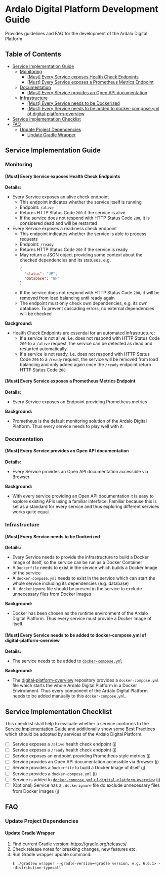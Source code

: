 # Ardalo Digital Platform Development Guide
Provides guidelines and FAQ for the development of the Ardalo Digital Platform.

## Table of Contents
* [Service Implementation Guide](#service-implementation-guide)
  * [Monitoring](#monitoring)
    * [\[Must\] Every Service exposes Health Check Endpoints](#must-every-service-exposes-health-check-endpoints)
    * [\[Must\] Every Service exposes a Prometheus Metrics Endpoint](#must-every-service-exposes-a-prometheus-metrics-endpoint)
  * [Documentation](#documentation)
    * [\[Must\] Every Service provides an Open API documentation](#must-every-service-provides-an-open-api-documentation)
  * [Infrastructure](#infrastructure)
    * [\[Must\] Every Service needs to be Dockerized](#must-every-service-needs-to-be-dockerized)
    * [\[Must\] Every Service needs to be added to docker-compose.yml of digital-platform-overview](#must-every-service-needs-to-be-added-to-docker-composeyml-of-digital-platform-overview)
* [Service Implementation Checklist](#service-implementation-checklist)
* [FAQ](#faq)
  * [Update Project Dependencies](#update-project-dependencies)
    * [Update Gradle Wrapper](#update-gradle-wrapper)

## Service Implementation Guide

### Monitoring

#### [Must] Every Service exposes Health Check Endpoints

**Details:**
* Every Service exposes an alive check endpoint
  * This endpoint indicates whether the service itself is running
  * Endpoint: `/alive`
  * Returns HTTP Status Code `200` if the service is alive
  * If the service does not respond with HTTP Status Code `200`, it is considered dead and will be restarted
* Every Service exposes a readiness check endpoint
  * This endpoint indicates whether the service is able to process requests
  * Endpoint: `/ready`
  * Returns HTTP Status Code `200` if the service is ready
  * May return a JSON object providing some context about the checked dependencies and its statuses, e.g.
    ```json
    {
      "status": "UP",
      "database": "UP"
    }
    ```
  * If the service does not respond with HTTP Status Code `200`, it will be removed from load balancing
    until ready again
  * The endpoint must only check own dependencies, e.g. its own database. To prevent cascading errors,
    no external dependencies will be checked

**Background:**
* Health Check Endpoints are essential for an automated infrastructure:
  * If a service is not alive, i.e. does not respond with HTTP Status Code `200` to a `/alive` request,
    the service can be detected as dead and restarted automatically.
  * If a service is not ready, i.e. does not respond with HTTP Status Code `200` to a `/ready` request,
    the service will be removed from load balancing and only added again once the `/ready` endpoint
    return HTTP Status Code `200`

#### [Must] Every Service exposes a Prometheus Metrics Endpoint

**Details:**
* Every Service exposes an Endpoint providing Prometheus metrics

**Background:**
* Prometheus is the default monitoring solution of the Ardalo Digital Platform. Thus every service
  needs to play well with it.

### Documentation

#### [Must] Every Service provides an Open API documentation

**Details:**
* Every Service provides an Open API documentation accessible via Browser

**Background:**
* With every service providing an Open API documentation it is easy to explore existing APIs using
  a familiar interface. Familiar because this is set as a standard for every service and thus exploring
  different services works quite equal.

### Infrastructure

#### [Must] Every Service needs to be Dockerized

**Details:**
* Every Service needs to provide the infrastructure to build a Docker Image of itself, so the service
  can be run as a Docker Container
* A `Dockerfile` needs to exist in the service which builds a Docker Image of the service
* A `docker-compose.yml` needs to exist in the service which can start the whole service including its
  dependencies (e.g. database)
* A `.dockerignore` file should be present in the service to exclude unnecessary files from Docker Images

**Background:**
* Docker has been chosen as the runtime environment of the Ardalo Digital Platform. Thus every service
  must provide a Docker Image of itself.

#### [Must] Every Service needs to be added to docker-compose.yml of digital-platform-overview

**Details:**
* The service needs to be added to [`docker-compose.yml`](https://github.com/ardalo/digital-platform-overview/blob/master/docker-compose.yml)

**Background:**
* The [digital-platform-overview](https://github.com/ardalo/digital-platform-overview) repository provides
  a `docker-compose.yml` file which starts the whole Ardalo Digital Platform in a Docker Environment. Thus
  every component of the Ardalo Digital Platform needs to be added manually to this `docker-compose.yml`.

## Service Implementation Checklist
This checklist shall help to evaluate whether a service conforms to the [Service Implementation Guide](#service-implementation-guide)
and additionally show some Best Practices which should be adopted by services of the Ardalo Digital Platform.

- [ ] Service exposes a `/alive` health check endpoint ([ℹ](#must-every-service-exposes-health-check-endpoints))
- [ ] Service exposes a `/ready` health check endpoint ([ℹ](#must-every-service-exposes-health-check-endpoints))
- [ ] Service exposes an endpoint providing Prometheus style metrics ([ℹ](#must-every-service-exposes-a-prometheus-metrics-endpoint))
- [ ] Service provides an Open API documentation accessible via Browser ([ℹ](#must-every-service-provides-an-open-api-documentation))
- [ ] Service provides a `Dockerfile` to build a Docker Image of itself ([ℹ](#must-every-service-needs-to-be-dockerized))
- [ ] Service provides a `docker-compose.yml` ([ℹ](#must-every-service-needs-to-be-dockerized))
- [ ] Service is added to [`docker-compose.yml` of `digital-platform-overview`](https://github.com/ardalo/digital-platform-overview/blob/master/docker-compose.yml)
  ([ℹ](#must-every-service-needs-to-be-added-to-docker-composeyml-of-digital-platform-overview))
- [ ] (Optional) Service has a `.dockerignore` file do exclude unnecessary files from Docker Images ([ℹ](#must-every-service-needs-to-be-dockerized))

## FAQ

### Update Project Dependencies

#### Update Gradle Wrapper

1. Find current Gradle version: https://gradle.org/releases/
2. Check release notes for breaking changes, new features etc.
3. Run Gradle wrapper update command:
    ```console
    $ ./gradlew wrapper --gradle-version=<gradle version, e.g. 6.6.1> --distribution-type=all
    ```

